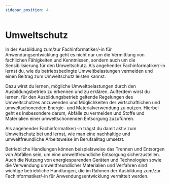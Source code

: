 ```yaml
---
sidebar_position: 4
---
```


# Umweltschutz

<!-- Umweltschutz (8 4 III Nr. 4)
Zur Vermeidung betriebsbedingter Umweltbelastungen im beruflichen Einwirkungsbereich beitragen,
insbesondere

Mögliche Umweltbelastungen durch den
Ausbildungsbetrieb und seinen Beitrag zum
Umweltschutz an Beispielen erklären
Für den Ausbildungsbetrieb geltende Regelungen des Umweltschutzes anwenden
Möglichkeiten der wirtschaftlichen und umweltschonenden Energie- und Materialverwendung
nutzen
Abfälle vermeiden sowie Stoffe und Materialien
einer umweltschonenden Entsorgung zuführen -->

In der Ausbildung zum/zur Fachinformatiker/-in für Anwendungsentwicklung geht es nicht nur um die Vermittlung von fachlichen Fähigkeiten und Kenntnissen, sondern auch um die Sensibilisierung für den Umweltschutz. Als angehender Fachinformatiker/-in lernst du, wie du betriebsbedingte Umweltbelastungen vermeiden und einen Beitrag zum Umweltschutz leisten kannst.

Dazu wirst du lernen, mögliche Umweltbelastungen durch den Ausbildungsbetrieb zu erkennen und zu erklären. Außerdem wirst du lernen, für den Ausbildungsbetrieb geltende Regelungen des Umweltschutzes anzuwenden und Möglichkeiten der wirtschaftlichen und umweltschonenden Energie- und Materialverwendung zu nutzen. Hierbei geht es insbesondere darum, Abfälle zu vermeiden und Stoffe und Materialien einer umweltschonenden Entsorgung zuzuführen.

Als angehender Fachinformatiker/-in trägst du damit aktiv zum Umweltschutz bei und lernst, wie man eine nachhaltige und umweltfreundliche Arbeitsweise im Berufsalltag umsetzt.

Betriebliche Handlungen können beispielsweise das Trennen und Entsorgen von Abfällen sein, um eine umweltfreundliche Entsorgung sicherzustellen. Auch die Nutzung von energiesparenden Geräten und Technologien sowie die Verwendung umweltfreundlicher Materialien und Verfahren sind wichtige betriebliche Handlungen, die im Rahmen der Ausbildung zum/zur Fachinformatiker/-in für Anwendungsentwicklung vermittelt werden.

